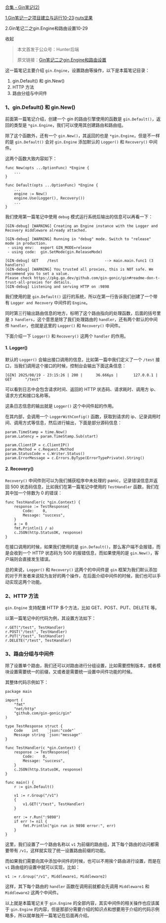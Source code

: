 [合集 - Gin笔记(2)](https://github.com)

[1.Gin笔记一之项目建立与运行10-23](https://github.com/hunterxiong/p/19161846):[nuts坚果](https://jianyong.org)

2.Gin笔记二之gin.Engine和路由设置10-29

收起

> 本文首发于公众号：Hunter后端
>
> 原文链接：[Gin笔记二之gin.Engine和路由设置](https://github.com)

这一篇笔记主要介绍 `gin.Engine`，设置路由等操作，以下是本篇笔记目录：

1. gin.Default() 和 gin.New()
2. HTTP 方法
3. 路由分组与中间件

### 1、gin.Default() 和 gin.New()

前面第一篇笔记介绍，创建一个 gin 的路由引擎使用的函数是 `gin.Default()`，返回的类型是 `*gin.Engine`，我们可以使用其创建路由和路由组。

除了这个函数外，还有一个 `gin.New()`，其返回的也是 `*gin.Engine`，但是不一样的是 `gin.Default()` 会对 `gin.Engine` 添加默认的 `Logger()` 和 `Recovery()` 中间件。

这两个函数大致内容如下：

```
func New(opts ...OptionFunc) *Engine {
    ...
}

func Default(opts ...OptionFunc) *Engine {
    ...
    engine := New()
    engine.Use(Logger(), Recovery())
    ...
}
```

我们使用第一篇笔记中使用 `debug` 模式运行系统后输出的信息可以再看一下：

```
[GIN-debug] [WARNING] Creating an Engine instance with the Logger and Recovery middleware already attached.

[GIN-debug] [WARNING] Running in "debug" mode. Switch to "release" mode in production.
 - using env:   export GIN_MODE=release
 - using code:  gin.SetMode(gin.ReleaseMode)

[GIN-debug] GET    /test                     --> main.main.func1 (3 handlers)
[GIN-debug] [WARNING] You trusted all proxies, this is NOT safe. We recommend you to set a value.
Please check https://pkg.go.dev/github.com/gin-gonic/gin#readme-don-t-trust-all-proxies for details.
[GIN-debug] Listening and serving HTTP on :9898
```

我们使用的是 `gin.Default()` 运行的系统，所以在第一行告诉我们创建了一个带有  `Logger and Recovery` 中间件的 `Engine`。

同时第三行输出路由信息的地方，标明了这个路由指向的处理函数，后面的括号里是 `3 handlers`，这个意思是除了我们处理路由的 `handler`，还有两个默认的中间件 `handler`，也就是这里的 `Logger()` 和 `Recovery()` 中间件。

下面介绍一下 `Logger()` 和 `Recovery()` 这两个 `handler` 的作用。

#### 1. Logger()

默认的 `Logger()` 会输出接口调用的信息，比如第一篇中我们定义了一个 `/test` 接口，当我们调用这个接口的时候，控制台会输出下面这条信息：

```
[GIN] 2025/08/19 - 23:15:26 | 200 |      36.666µs |       127.0.0.1 | GET      "/test"
```

可以看到日志中会包含请求时间、返回的 HTTP 状态码、请求耗时、调用方 ip、请求方式和接口名称等。

这条日志信息的输出就是 `Logger()` 这个中间件起的作用。

在其内部，会调用一个 `LoggerWithConfig()` 函数，获取到请求的 ip、记录调用时间、调用方式等信息，然后进行输出，下面是部分源码信息：

```
param.TimeStamp = time.Now()
param.Latency = param.TimeStamp.Sub(start)

param.ClientIP = c.ClientIP()
param.Method = c.Request.Method
param.StatusCode = c.Writer.Status()
param.ErrorMessage = c.Errors.ByType(ErrorTypePrivate).String()
```

#### 2. Recovery()

`Recovery()` 中间件则可以为我们捕获程序中未处理的 panic，记录错误信息并返回 500 状态码信息，比如我们在第一篇笔记中使用的 `TestHandler` 函数，我们在其中加一个除数为 0 的错误：

```
func TestHandler(c *gin.Context) {
    response := TestResponse{
        Code:    0,
        Message: "success",
    }
    a := 0
    fmt.Println(1 / a)
    c.JSON(http.StatusOK, response)
}
```

在接口调用的时候，如果我们使用的是 `gin.Default()`，那么客户端不会报错，而是会收到一个 HTTP 状态码为 500 的报错信息，而如果使用的是 `gin.New()`，客户端则会直接发生错误。

总的来说，`Logger()` 和 `Recovery()` 这两个的中间件是 `gin` 框架为我们默认添加的对于开发者来说较为友好的两个操作，在后面介绍中间件的时候，我们也可以手动实现这两个功能。

### 2、HTTP 方法

`gin.Engine` 支持配置 HTTP 多个方法，比如 GET、POST、PUT、DELETE 等。

以第一篇笔记中的代码为例，其设置方法如下：

```
r.GET("/test", TestHandler)
r.POST("/test", TestHandler)
r.PUT("/test", TestHandler)
r.DELETE("/test", TestHandler)
```

### 3、路由分组与中间件

除了设置单个路由，我们还可以对路由进行分组设置，比如需要控制版本，或者模块设置需要统一的前缀，又或者是需要统一设置中间件功能的时候。

其整体代码示例如下：

```
package main

import (
    "fmt"
    "net/http"
    "github.com/gin-gonic/gin"
)

type TestResponse struct {
    Code    int    `json:"code"`
    Message string `json:"message"`
}

func TestHandler(c *gin.Context) {
    response := TestResponse{
        Code:    0,
        Message: "success",
    }
    c.JSON(http.StatusOK, response)
}

func main() {
    r := gin.Default()

    v1 := r.Group("/v1")
    {
        v1.GET("/test", TestHandler)
    }

    err := r.Run(":9898")
    if err != nil {
        fmt.Println("gin run in 9898 error:", err)
    }
}
```

这里，我们设置了一个路由名称以 `v1` 为前缀的路由组，其下每个路由的访问都需要带有 `/v1`，这样就实现了统一设置路由前缀的功能。

而如果我们需要向其中添加中间件的时候，也可以不用挨个路由进行设置，而是在 `v1` 路由组的设置中就可以实现，比如：

```
v1 := r.Group("/v1", Middleware1, Middleware2)
```

这样，其下每个路由的 `handler` 函数在调用前就都会先调用 `Middleware1` 和 `Middleware2` 这两个中间件。

以上就是本篇笔记关于 `gin.Engine` 的全部内容，其实中间件的相关操作也应该属于 `gin.Engine` 的内容，但是那部分需要介绍的知识点和想要用于介绍的代码示例略多，所以就单独开一篇笔记在后面再介绍。
